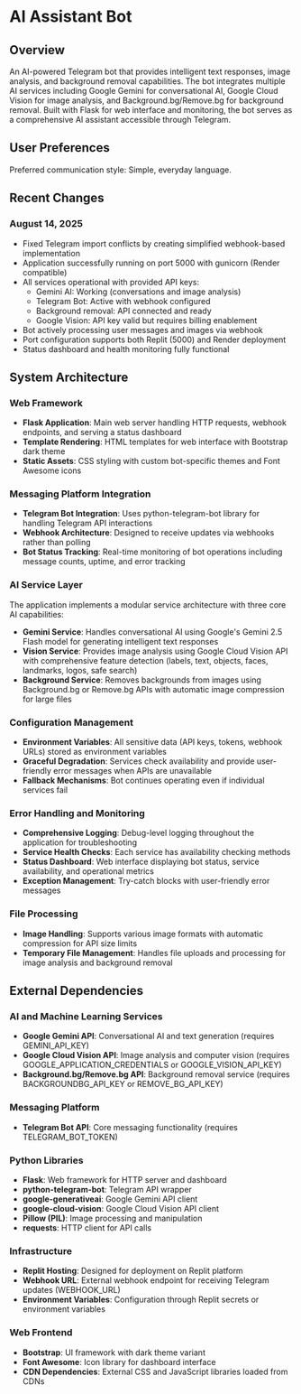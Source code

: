 # AI Assistant Bot

## Overview

An AI-powered Telegram bot that provides intelligent text responses, image analysis, and background removal capabilities. The bot integrates multiple AI services including Google Gemini for conversational AI, Google Cloud Vision for image analysis, and Background.bg/Remove.bg for background removal. Built with Flask for web interface and monitoring, the bot serves as a comprehensive AI assistant accessible through Telegram.

## User Preferences

Preferred communication style: Simple, everyday language.

## Recent Changes

### August 14, 2025
- Fixed Telegram import conflicts by creating simplified webhook-based implementation
- Application successfully running on port 5000 with gunicorn (Render compatible)
- All services operational with provided API keys:
  * Gemini AI: Working (conversations and image analysis)
  * Telegram Bot: Active with webhook configured
  * Background removal: API connected and ready
  * Google Vision: API key valid but requires billing enablement
- Bot actively processing user messages and images via webhook
- Port configuration supports both Replit (5000) and Render deployment
- Status dashboard and health monitoring fully functional

## System Architecture

### Web Framework
- **Flask Application**: Main web server handling HTTP requests, webhook endpoints, and serving a status dashboard
- **Template Rendering**: HTML templates for web interface with Bootstrap dark theme
- **Static Assets**: CSS styling with custom bot-specific themes and Font Awesome icons

### Messaging Platform Integration
- **Telegram Bot Integration**: Uses python-telegram-bot library for handling Telegram API interactions
- **Webhook Architecture**: Designed to receive updates via webhooks rather than polling
- **Bot Status Tracking**: Real-time monitoring of bot operations including message counts, uptime, and error tracking

### AI Service Layer
The application implements a modular service architecture with three core AI capabilities:

- **Gemini Service**: Handles conversational AI using Google's Gemini 2.5 Flash model for generating intelligent text responses
- **Vision Service**: Provides image analysis using Google Cloud Vision API with comprehensive feature detection (labels, text, objects, faces, landmarks, logos, safe search)
- **Background Service**: Removes backgrounds from images using Background.bg or Remove.bg APIs with automatic image compression for large files

### Configuration Management
- **Environment Variables**: All sensitive data (API keys, tokens, webhook URLs) stored as environment variables
- **Graceful Degradation**: Services check availability and provide user-friendly error messages when APIs are unavailable
- **Fallback Mechanisms**: Bot continues operating even if individual services fail

### Error Handling and Monitoring
- **Comprehensive Logging**: Debug-level logging throughout the application for troubleshooting
- **Service Health Checks**: Each service has availability checking methods
- **Status Dashboard**: Web interface displaying bot status, service availability, and operational metrics
- **Exception Management**: Try-catch blocks with user-friendly error messages

### File Processing
- **Image Handling**: Supports various image formats with automatic compression for API size limits
- **Temporary File Management**: Handles file uploads and processing for image analysis and background removal

## External Dependencies

### AI and Machine Learning Services
- **Google Gemini API**: Conversational AI and text generation (requires GEMINI_API_KEY)
- **Google Cloud Vision API**: Image analysis and computer vision (requires GOOGLE_APPLICATION_CREDENTIALS or GOOGLE_VISION_API_KEY)
- **Background.bg/Remove.bg API**: Background removal service (requires BACKGROUNDBG_API_KEY or REMOVE_BG_API_KEY)

### Messaging Platform
- **Telegram Bot API**: Core messaging functionality (requires TELEGRAM_BOT_TOKEN)

### Python Libraries
- **Flask**: Web framework for HTTP server and dashboard
- **python-telegram-bot**: Telegram API wrapper
- **google-generativeai**: Google Gemini API client
- **google-cloud-vision**: Google Cloud Vision API client
- **Pillow (PIL)**: Image processing and manipulation
- **requests**: HTTP client for API calls

### Infrastructure
- **Replit Hosting**: Designed for deployment on Replit platform
- **Webhook URL**: External webhook endpoint for receiving Telegram updates (WEBHOOK_URL)
- **Environment Variables**: Configuration through Replit secrets or environment variables

### Web Frontend
- **Bootstrap**: UI framework with dark theme variant
- **Font Awesome**: Icon library for dashboard interface
- **CDN Dependencies**: External CSS and JavaScript libraries loaded from CDNs